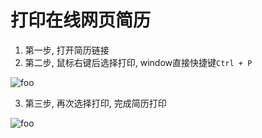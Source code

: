# 打印在线网页简历
1. 第一步, 打开简历链接
2. 第二步, 鼠标右键后选择打印, window直接快捷键`Ctrl + P`

<img :src="$withBase('/image/print.png')" alt="foo">

3. 第三步, 再次选择打印, 完成简历打印

<img :src="$withBase('/image/print01.png')" alt="foo">